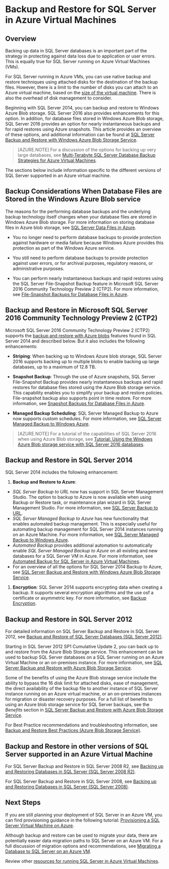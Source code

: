 <properties
	pageTitle="Backup and Restore for SQL Server | Windows Azure"
	description="Describes backup and restore considerations for SQL Server databases running on Azure Virtual Machines."
	services="virtual-machines"
	documentationCenter="na"
	authors="rothja"
	manager="jeffreyg"
	editor="monicar"
	tags="azure-service-management" />

<tags
	ms.service="virtual-machines"
	ms.date="08/05/2015"
	wacn.date=""/>

# Backup and Restore for SQL Server in Azure Virtual Machines
<!-- deleted by customization

[AZURE.INCLUDE [learn-about-deployment-models](../includes/learn-about-deployment-models-classic-include.md)] Resource Manager model.

-->

## Overview

Backing up data in SQL Server databases is an important part of the strategy in protecting against data loss due to application or user errors. This is equally true for SQL Server running on Azure Virtual Machines (VMs).

For SQL Server running in Azure VMs, you can use native backup and restore techniques using attached disks for the destination of the backup files. However, there is a limit to the number of disks you can attach to an Azure virtual machine, based on the [size of the virtual machine](/documentation/articles/virtual-machines-size-specs). There is also the overhead of disk management to consider.

Beginning with SQL Server 2014, you can backup and restore to Windows Azure Blob storage. SQL Server 2016 also provides enhancements for this option. In addition, for database files stored in Windows Azure Blob storage, SQL Server 2016 provides an option for nearly instantaneous backups and for rapid restores using Azure snapshots. This article provides an overview of these options, and additional information can be found at [SQL Server Backup and Restore with Windows Azure Blob Storage Service](https://msdn.microsoft.com/zh-cn/library/jj919148(v=sql.130).aspx).

>[AZURE.NOTE] For a discussion of the options for backing up very large databases, see [Multi-Terabyte SQL Server Database Backup Strategies for Azure Virtual Machines](http://blogs.msdn.com/b/igorpag/archive/2015/07/28/multi-terabyte-sql-server-database-backup-strategies-for-azure-virtual-machines.aspx).

The sections below include information specific to the different versions of SQL Server supported in an Azure virtual machine.

## Backup Considerations When Database Files are Stored in the Windows Azure Blob service

The reasons for the performing database backups and the underlying backup technology itself changes when your database files are stored in Windows Azure Blob storage. For more information on storing database files in Azure blob storage, see [SQL Server Data Files in Azure](https://msdn.microsoft.com/zh-cn/library/jj919148.aspx).

- You no longer need to perform database backups to provide protection against hardware or media failure because Windows Azure provides this protection as part of the Windows Azure service.

- You still need to perform database backups to provide protection against user errors, or for archival purposes, regulatory reasons, or administrative purposes.

- You can perform nearly instantaneous backups and rapid restores using the SQL Server File-Snapshot Backup feature in Microsoft SQL Server 2016 Community Technology Preview 2 (CTP2). For more information, see [File-Snapshot Backups for Database Files in Azure](https://msdn.microsoft.com/zh-cn/library/mt169363.aspx).

## Backup and Restore in Microsoft SQL Server 2016 Community Technology Preview 2 (CTP2)

Microsoft SQL Server 2016 Community Technology Preview 2 (CTP2) supports the [backup and restore with Azure blobs](https://msdn.microsoft.com/zh-cn/library/jj919148.aspx) features found in SQL Server 2014 and described below. But it also includes the following enhancements:

- **Striping**: When backing up to Windows Azure blob storage, SQL Server 2016 supports backing up to multiple blobs to enable backing up large databases, up to a maximum of 12.8 TB.

- **Snapshot Backup**: Through the use of Azure snapshots, SQL Server File-Snapshot Backup provides nearly instantaneous backups and rapid restores for database files stored using the Azure Blob storage service. This capability enables you to simplify your backup and restore policies. File-snapshot backup also supports point in time restore. For more information, see [Snapshot Backups for Database Files in Azure](https://msdn.microsoft.com/zh-cn/library/mt169363%28v=sql.130%29.aspx).

- **Managed Backup Scheduling**: SQL Server Managed Backup to Azure now supports custom schedules. For more information, see [SQL Server Managed Backup to Windows Azure](https://msdn.microsoft.com/zh-cn/library/dn449496.aspx).

>[AZURE.NOTE] For a tutorial of the capabilities of SQL Server 2016 when using Azure Blob storage, see [Tutorial: Using the Windows Azure Blob storage service with SQL Server 2016 databases](https://msdn.microsoft.com/zh-cn/library/dn466438.aspx).

## Backup and Restore in SQL Server 2014

SQL Server 2014 includes the following enhancement:

1. **Backup and Restore to Azure**:

 - *SQL Server Backup to URL* now has support in SQL Server Management Studio. The option to backup to Azure is now available when using Backup or Restore task, or maintenance plan wizard in SQL Server Management Studio. For more information, see [SQL Server Backup to URL](https://msdn.microsoft.com/zh-cn/library/jj919148%28v=sql.120%29.aspx).
 - *SQL Server Managed Backup to Azure* has new functionality that enables automated backup management. This is especially useful for automating backup management for SQL Server 2014 instances running on an Azure Machine. For more information, see [SQL Server Managed Backup to Windows Azure](https://msdn.microsoft.com/zh-cn/library/dn449496%28v=sql.120%29.aspx).
 - *Automated Backup* provides additional automation to automatically enable *SQL Server Managed Backup to Azure* on all existing and new databases for a SQL Server VM in Azure. For more information, see [Automated Backup for SQL Server in Azure Virtual Machines](/documentation/articles/virtual-machines-sql-server-automated-backup).
 - For an overview of all the options for SQL Server 2014 Backup to Azure, see [SQL Server Backup and Restore with Windows Azure Blob Storage Service](https://msdn.microsoft.com/zh-cn/library/jj919148%28v=sql.120%29.aspx).

1. **Encryption**: SQL Server 2014 supports encrypting data when creating a backup. It supports several encryption algorithms and the use osf a certificate or asymmetric key. For more information, see [Backup Encryption](https://msdn.microsoft.com/zh-cn/library/dn449489%28v=sql.120%29.aspx).

## Backup and Restore in SQL Server 2012

For detailed information on SQL Server Backup and Restore in SQL Server 2012, see [Backup and Restore of SQL Server Databases (SQL Server 2012)](https://msdn.microsoft.com/zh-cn/library/ms187048%28v=sql.110%29.aspx).

Starting in SQL Server 2012 SP1 Cumulative Update 2, you can back up to and restore from the Azure Blob Storage service. This enhancement can be used to backup SQL Server databases on a SQL Server running on an Azure Virtual Machine or an on-premises instance. For more information, see [SQL Server Backup and Restore with Azure Blob Storage Service](https://msdn.microsoft.com/zh-cn/library/jj919148%28v=sql.110%29.aspx).

Some of the benefits of using the Azure Blob storage service include the ability to bypass the 16 disk limit for attached disks, ease of management, the direct availability of the backup file to another instance of SQL Server instance running on an Azure virtual machine, or an on-premises instances for migration or disaster recovery purposes. For a full list of benefits to using an Azure blob storage service for SQL Server backups, see the *Benefits* section in [SQL Server Backup and Restore with Azure Blob Storage Service](https://msdn.microsoft.com/zh-cn/library/jj919148%28v=sql.110%29.aspx).

For Best Practice recommendations and troubleshooting information, see [Backup and Restore Best Practices (Azure Blob Storage Service)](https://msdn.microsoft.com/zh-cn/library/jj919149%28v=sql.110%29.aspx).

## Backup and Restore in other versions of SQL Server supported in an Azure Virtual Machine

For SQL Server Backup and Restore in SQL Server 2008 R2, see [Backing up and Restoring Databases in SQL Server (SQL Server 2008 R2)](https://msdn.microsoft.com/zh-cn/library/ms187048%28v=sql.105%29.aspx).

For SQL Server Backup and Restore in SQL Server 2008, see [Backing up and Restoring Databases in SQL Server (SQL Server 2008)](https://msdn.microsoft.com/zh-cn/library/ms187048%28v=sql.100%29.aspx).

## Next Steps

If you are still planning your deployment of SQL Server in an Azure VM, you can find provisioning guidance in the following tutorial: [Provisioning a SQL Server Virtual Machine on Azure](/documentation/articles/virtual-machines-provision-sql-server).

Although backup and restore can be used to migrate your data, there are potentially easier data migration paths to SQL Server on an Azure VM. For a full discussion of migration options and recommendations, see [Migrating a Database to SQL Server on an Azure VM](/documentation/articles/virtual-machines-migrate-onpremises-database).

Review other [resources for running SQL Server in Azure Virtual Machines](/documentation/articles/virtual-machines-sql-server-infrastructure-services).
